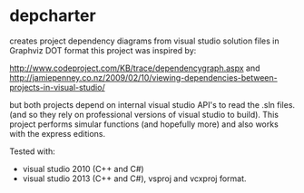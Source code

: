 # depcharter

creates project dependency diagrams from visual studio solution files in Graphviz DOT format
this project was inspired by:

http://www.codeproject.com/KB/trace/dependencygraph.aspx
and
http://jamiepenney.co.nz/2009/02/10/viewing-dependencies-between-projects-in-visual-studio/

but both projects depend on internal visual studio API's to read the .sln files. (and so they rely on professional versions of visual studio to build).
This project performs simular functions (and hopefully more) and also works with the express editions.

Tested with:
- visual studio 2010 (C++ and C#)
- visual studio 2013 (C++ and C#), vsproj and vcxproj format.
